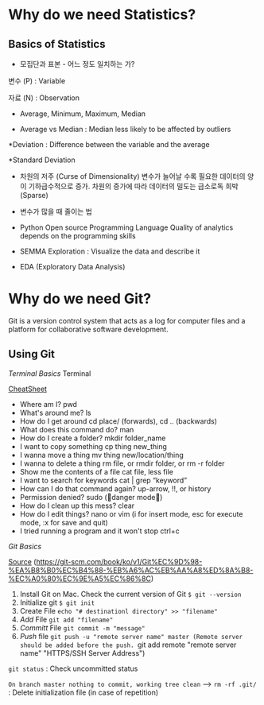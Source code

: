 # Why do we need Statistics?

## Basics of Statistics
*	모집단과 표본 - 어느 정도 일치하는 가?

변수 (P) : Variable

자료 (N) : Observation

* Average, Minimum, Maximum, Median

- Average vs Median : Median less likely to be affected by outliers

*Deviation : Difference between the variable and the average

*Standard Deviation

* 차원의 저주 (Curse of Dimensionality)
변수가 늘어날 수록 필요한 데이터의 양이 기하급수적으로 증가.
차원의 증가에 따라 데이터의 밀도는 급소로독 희박 (Sparse)

* 변수가 많을 때 줄이는 법

* Python
Open source Programming Language
Quality of analytics depends on the programming skills

* SEMMA
	Exploration : Visualize the data and describe it

* EDA (Exploratory Data Analysis)

# Why do we need Git?
Git is a version control system that acts as a log for computer files and a platform for collaborative software development. 

## Using Git
*Terminal Basics*
Terminal 

[CheatSheet](https://medium.com/@grace.m.nolan/terminal-for-beginners-e492ba10902a)
* Where am I? pwd 
* What's around me? ls 
* How do I get around cd place/ (forwards), cd .. (backwards) 
* What does this command do? man <command> 
* How do I create a folder? mkdir folder_name 
* I want to copy something cp thing new_thing 
* I wanna move a thing mv thing new/location/thing 
* I wanna to delete a thing rm file, or rmdir folder, or rm -r folder 
* Show me the contents of a file cat file, less file 
* I want to search for keywords cat <file> | grep “keyword” 
* How can I do that command again? up-arrow, !!, or history 
* Permission denied? sudo (🚨danger mode🚨)
* How do I clean up this mess? clear 
* How do I edit things? nano or vim (i for insert mode, esc for execute mode, :x for save and quit) 
* I tried running a program and it won't stop ctrl+c

*Git Basics*

[Source](https://backlog.com/git-tutorial/kr/intro/intro1_1.html)
(https://git-scm.com/book/ko/v1/Git%EC%9D%98-%EA%B8%B0%EC%B4%88-%EB%A6%AC%EB%AA%A8%ED%8A%B8-%EC%A0%80%EC%9E%A5%EC%86%8C)
1. Install Git on Mac. Check the current version of Git
`$ git --version`
2. Initialize git
`$ git init`
3. Create File
`echo "# destinationl directory" >> "filename"`
4. *Add* File
`git add "filename"`
5. *Committ* File
`git commit -m "message"`
6. *Push* file
`git push -u "remote server name" master
(Remote server should be added before the push. `git add remote "remote server name" "HTTPS/SSH Server Address")

`git status` : Check uncommitted status

`On branch master nothing to commit, working tree clean`
--> `rm -rf .git/` : Delete initialization file (in case of repetition) 




